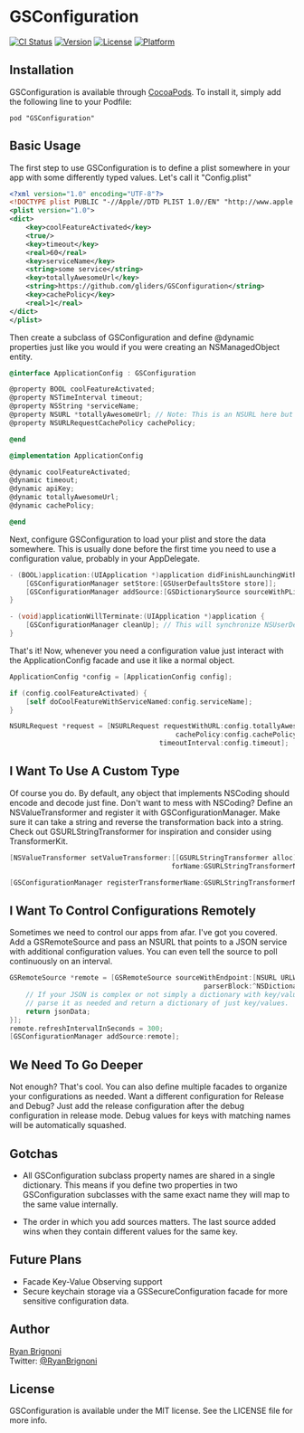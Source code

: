 # GSConfiguration

[![CI Status](http://img.shields.io/travis/gliders/GSConfiguration.svg?style=flat)](https://travis-ci.org/gliders/GSConfiguration)
[![Version](https://img.shields.io/cocoapods/v/GSConfiguration.svg?style=flat)](http://cocoadocs.org/docsets/GSConfiguration)
[![License](https://img.shields.io/cocoapods/l/GSConfiguration.svg?style=flat)](http://cocoadocs.org/docsets/GSConfiguration)
[![Platform](https://img.shields.io/cocoapods/p/GSConfiguration.svg?style=flat)](http://cocoadocs.org/docsets/GSConfiguration)

## Installation

GSConfiguration is available through [CocoaPods](http://cocoapods.org). To install
it, simply add the following line to your Podfile:

    pod "GSConfiguration"

## Basic Usage

The first step to use GSConfiguration is to define a plist somewhere in your app with some differently typed values. 
Let's call it "Config.plist"

```xml
<?xml version="1.0" encoding="UTF-8"?>
<!DOCTYPE plist PUBLIC "-//Apple//DTD PLIST 1.0//EN" "http://www.apple.com/DTDs/PropertyList-1.0.dtd">
<plist version="1.0">
<dict>
    <key>coolFeatureActivated</key>
    <true/>
    <key>timeout</key>
    <real>60</real>
    <key>serviceName</key>
    <string>some service</string>
    <key>totallyAwesomeUrl</key>
    <string>https://github.com/gliders/GSConfiguration</string>
    <key>cachePolicy</key>
    <real>1</real>
</dict>
</plist>
```

Then create a subclass of GSConfiguration and define @dynamic properties just like you would if you were creating an 
NSManagedObject entity.
 
```objective-c
@interface ApplicationConfig : GSConfiguration

@property BOOL coolFeatureActivated;
@property NSTimeInterval timeout;
@property NSString *serviceName;
@property NSURL *totallyAwesomeUrl; // Note: This is an NSURL here but String in the plist.
@property NSURLRequestCachePolicy cachePolicy;

@end

@implementation ApplicationConfig

@dynamic coolFeatureActivated;
@dynamic timeout;
@dynamic apiKey;
@dynamic totallyAwesomeUrl;
@dynamic cachePolicy;

@end
```

Next, configure GSConfiguration to load your plist and store the data somewhere. This is usually done before the first 
time you need to use a configuration value, probably in your AppDelegate.

```objective-c
- (BOOL)application:(UIApplication *)application didFinishLaunchingWithOptions:(NSDictionary *)launchOptions {
    [GSConfigurationManager setStore:[GSUserDefaultsStore store]];
    [GSConfigurationManager addSource:[GSDictionarySource sourceWithPListNamed:@"Config"]];
}

- (void)applicationWillTerminate:(UIApplication *)application {
    [GSConfigurationManager cleanUp]; // This will synchronize NSUserDefaults store.
}
```

That's it! Now, whenever you need a configuration value just interact with the ApplicationConfig facade and use it like 
a normal object.

```objective-c
ApplicationConfig *config = [ApplicationConfig config];

if (config.coolFeatureActivated) {
    [self doCoolFeatureWithServiceNamed:config.serviceName];
}

NSURLRequest *request = [NSURLRequest requestWithURL:config.totallyAwesomeUrl // automatic type conversion here
                                         cachePolicy:config.cachePolicy
                                     timeoutInterval:config.timeout];
```

## I Want To Use A Custom Type

Of course you do. By default, any object that implements NSCoding should encode and decode just fine. Don't want to mess 
with NSCoding? Define an NSValueTransformer and register it with GSConfigurationManager. Make sure it can take a 
string and reverse the transformation back into a string. Check out GSURLStringTransformer for inspiration and consider 
using TransformerKit.

```objective-c
[NSValueTransformer setValueTransformer:[[GSURLStringTransformer alloc] init]
                                        forName:GSURLStringTransformerName];

[GSConfigurationManager registerTransformerName:GSURLStringTransformerName forClass:[NSURL class]];
```

## I Want To Control Configurations Remotely

Sometimes we need to control our apps from afar. I've got you covered. Add a GSRemoteSource and pass an NSURL that points 
to a JSON service with additional configuration values. You can even tell the source to poll continuously on an interval. 
  
```objective-c
GSRemoteSource *remote = [GSRemoteSource sourceWithEndpoint:[NSURL URLWithString:@"http://example.com/api/config"] 
                                                parserBlock:^NSDictionary *(id jsonData) {
    // If your JSON is complex or not simply a dictionary with key/values, 
    // parse it as needed and return a dictionary of just key/values.
    return jsonData;
}];
remote.refreshIntervalInSeconds = 300;
[GSConfigurationManager addSource:remote];
```

## We Need To Go Deeper

Not enough? That's cool. You can also define multiple facades to organize your configurations as needed. Want a different 
configuration for Release and Debug? Just add the release configuration after the debug configuration in release mode. 
Debug values for keys with matching names will be automatically squashed.

## Gotchas

 * All GSConfiguration subclass property names are shared in a single 
dictionary. This means if you define two properties in two GSConfiguration subclasses with the same exact name they will 
map to the same value internally. 

 * The order in which you add sources matters. The last source added wins when they contain different values for the same key.

## Future Plans

 * Facade Key-Value Observing support
 * Secure keychain storage via a GSSecureConfiguration facade for more sensitive configuration data. 

## Author

[Ryan Brignoni](https://github.com/castral)  
Twitter: [@RyanBrignoni](https://twitter.com/RyanBrignoni)

## License

GSConfiguration is available under the MIT license. See the LICENSE file for more info.

